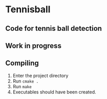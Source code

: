 # Tennisball
## Code for tennis ball detection


## Work in progress

## Compiling
1. Enter the project directory
2. Run `cmake .`
3. Run `make`
4. Executables should have been created.
